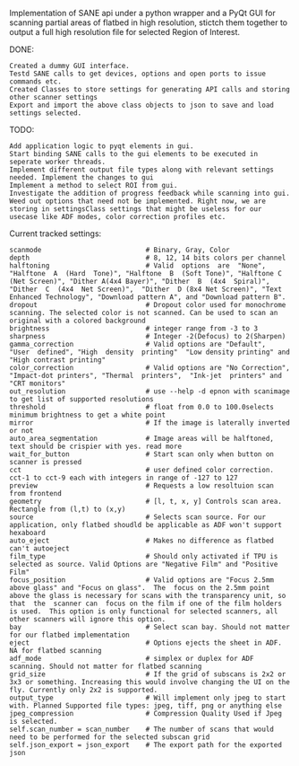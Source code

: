 Implementation of SANE api under a python wrapper and a PyQt GUI for scanning partial areas of flatbed in high resolution, stictch them together to output a full high resolution file for selected Region of Interest.


DONE:

    Created a dummy GUI interface.
    Testd SANE calls to get devices, options and open ports to issue commands etc.
    Created Classes to store settings for generating API calls and storing other scanner settings
    Export and import the above class objects to json to save and load settings selected.

    
TODO:

    Add application logic to pyqt elements in gui.
    Start binding SANE calls to the gui elements to be executed in seperate worker threads.
    Implement different output file types along with relevant settings needed. Implement the changes to gui
    Implement a method to select ROI from gui.
    Investigate the addition of progress feedback while scanning into gui.
    Weed out options that need not be implemented. Right now, we are storing in settingsClass settings that might be useless for our usecase like ADF modes, color correction profiles etc.



Current tracked settings:

    scanmode                          # Binary, Gray, Color
    depth                             # 8, 12, 14 bits colors per channel
    halftoning                        # Valid  options  are  "None",  "Halftone  A  (Hard  Tone)", "Halftone  B  (Soft Tone)", "Halftone C (Net Screen)", "Dither A(4x4 Bayer)", "Dither  B  (4x4  Spiral)",  "Dither  C  (4x4  Net Screen)",  "Dither  D (8x4 Net Screen)", "Text Enhanced Technology", "Download pattern A", and "Download pattern B".
    dropout                           # Dropout color used for monochrome scanning. The selected color is not scanned. Can be used to scan an original with a colored background
    brightness                        # integer range from -3 to 3
    sharpness                         # Integer -2(Defocus) to 2(Sharpen)
    gamma_correction                  # Valid options are "Default",  "User  defined", "High  density  printing"  "Low density printing" and "High contrast printing"
    color_correction                  # Valid options are "No Correction", "Impact-dot printers", "Thermal  printers",  "Ink-jet  printers" and "CRT monitors"
    out_resolution                    # use --help -d epnon with scanimage to get list of supported resolutions
    threshold                         # float from 0.0 to 100.0selects minimum brightness to get a white point
    mirror                            # If the image is laterally inverted or not
    auto_area_segmentation            # Image areas will be halftoned, text should be crispier with yes. read more
    wait_for_button                   # Start scan only when button on scanner is pressed
    cct                               # user defined color correction. cct-1 to cct-9 each with integers in range of -127 to 127
    preview                           # Requests a low resoltuion scan from frontend
    geometry                          # [l, t, x, y] Controls scan area. Rectangle from (l,t) to (x,y)
    source                            # Selects scan source. For our application, only flatbed shoudld be applicable as ADF won't support hexaboard
    auto_eject                        # Makes no difference as flatbed can't autoeject
    film_type                         # Should only activated if TPU is selected as source. Valid Options are "Negative Film" and "Positive Film"
    focus_position                    # Valid options are "Focus 2.5mm above glass" and "Focus on glass".  The  focus on the 2.5mm point above the glass is necessary for scans with the transparency unit, so that  the  scanner can  focus on the film if one of the film holders is used.  This option is only functional for selected scanners, all other scanners will ignore this option.
    bay                               # Select scan bay. Should not matter for our flatbed implementation
    eject                             # Options ejects the sheet in ADF. NA for flatbed scanning
    adf_mode                          # simplex or duplex for ADF scanning. Should not matter for flatbed scanning
    grid_size                         # If the grid of subscans is 2x2 or 3x3 or something. Increasing this would involve changing the UI on the fly. Currently only 2x2 is supported.
    output_type                       # Will implement only jpeg to start with. Planned Supported file types: jpeg, tiff, png or anything else
    jpeg_compression                  # Compression Quality Used if Jpeg is selected.
    self.scan_number = scan_number    # The number of scans that would need to be performed for the selected subscan grid
    self.json_export = json_export    # The export path for the exported json
  
